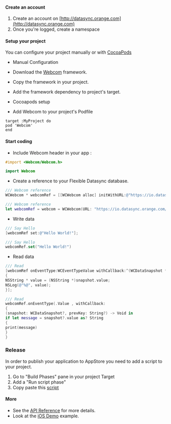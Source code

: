 #### Create an account

1. Create an account on [http://datasync.orange.com](http://datasync.orange.com)
2. Once you're logged, create a namespace

#### Setup your project

You can configure your project manually or with [CocoaPods](http://www.cocoapods.org)

* Manual Configuration
* Download the [Webcom](https://ios.webcom.orange-labs.fr/latest/webcom-ios.zip) framework.
* Copy the framework in your project.
* Add the framework dependency to project's target.

* Cocoapods setup
* Add Webcom to your project's Podfile
```Podfile
target :MyProject do
pod 'Webcom'
end
```

#### Start coding

* Include Webcom header in your app :
```objective-c
#import <Webcom/Webcom.h>
```
```swift
import Webcom
```

* Create a reference to your Flexible Datasync database.
```objective-c
/// Webcom reference
WCWebcom * webcomRef = [[WCWebcom alloc] initWithURL:@"https://io.datasync.orange.com/base/{your-webcom-app}"];
```
```swift
/// Webcom reference
let webcomRef = webcom = WCWebcom(URL: "https://io.datasync.orange.com/base/{your-webcom-app}")
```

* Write data
```objective-c
/// Say Hello
[webcomRef set:@"Hello World!"];
```
```swift
/// Say Hello
webcomRef.set("Hello World!")
```

* Read data
```objective-c
/// Read
[webcomRef onEventType:WCEventTypeValue withCallback:^(WCDataSnapshot * _Nullable snapshot, NSString * _Nullable prevKey)
{
NSString * value = (NSString *)snapshot.value;
NSLog(@"%@", value);
}];
```
```swift
/// Read
webcomRef.onEventType(.Value , withCallback:
{
(snapshot: WCDataSnapshot?, prevKey: String?) -> Void in
if let message = snapshot?.value as? String
{
print(message)
}
}
```

### Release
In order to publish your application to AppStore you need to add a script to your project.

1. Go to "Build Phases" pane in your project Target
2. Add a "Run script phase"
3. Copy paste this [script](https://gist.github.com/chazemar/c280709dfac1d9d405ca7e9daffb41f8)

#### More

* See the [API Reference](https://ios.webcom.orange-labs.fr/docs/) for more details.
* Look at the [iOS Demo](https://github.com/webcom-components/webcom-sdk-ios-demo) example.
